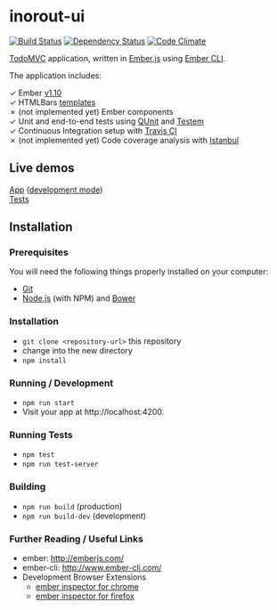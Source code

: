 inorout-ui
==========

[![Build Status](http://img.shields.io/travis/in-or-out/inorout-ui/master.svg?style=flat-square)](https://travis-ci.org/in-or-out/inorout-ui)
[![Dependency Status](http://img.shields.io/gemnasium/in-or-out/inorout-ui.svg?style=flat-square)](https://gemnasium.com/in-or-out/inorout-ui)
[![Code Climate](https://img.shields.io/codeclimate/github/in-or-out/inorout-ui.svg?style=flat-square)](https://codeclimate.com/github/in-or-out/inorout-ui)

[TodoMVC](http://todomvc.com/) application, written in [Ember.js](http://emberjs.com/)
using [Ember CLI](http://www.ember-cli.com/).

The application includes:

✓ Ember [v1.10](http://emberjs.com/blog/2015/02/07/ember-1-10-0-released.html)  
✓ HTMLBars [templates](https://github.com/in-or-out/inorout-ui/tree/master/app/templates)  
✗ (not implemented yet) Ember components  
✓ Unit and end-to-end tests using [QUnit](http://qunitjs.com/) and [Testem](https://github.com/airportyh/testem)  
✓ Continuous Integration setup with [Travis CI](https://travis-ci.org/)  
✗ (not implemented yet) Code coverage analysis with [Istanbul](http://gotwarlost.github.io/istanbul/)  


Live demos
----------

[App](http://in-or-out.github.io/inorout-ui/) ([development mode](http://in-or-out.github.io/inorout-ui/dev/))  
[Tests](http://in-or-out.github.io/inorout-ui/dev/tests/)  


Installation
------------

### Prerequisites

You will need the following things properly installed on your computer:
- [Git](http://git-scm.com/)
- [Node.js](http://nodejs.org/) (with NPM) and [Bower](http://bower.io/)

### Installation

- `git clone <repository-url>` this repository
- change into the new directory
- `npm install`

### Running / Development

- `npm run start`
- Visit your app at http://localhost:4200.

### Running Tests

- `npm test`
- `npm run test-server`

### Building

- `npm run build` (production)
- `npm run build-dev` (development)

### Further Reading / Useful Links

- ember: http://emberjs.com/
- ember-cli: http://www.ember-cli.com/
- Development Browser Extensions
  - [ember inspector for chrome](https://chrome.google.com/webstore/detail/ember-inspector/bmdblncegkenkacieihfhpjfppoconhi)
  - [ember inspector for firefox](https://addons.mozilla.org/en-US/firefox/addon/ember-inspector/)
